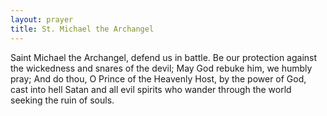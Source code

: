 ```yaml
---
layout: prayer
title: St. Michael the Archangel
---
```

Saint Michael the Archangel, defend us in battle. Be our protection against the wickedness and snares of the devil; May God rebuke him, we humbly pray; And do thou, O Prince of the Heavenly Host, by the power of God, cast into hell Satan and all evil spirits who wander through the world seeking the ruin of souls.